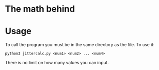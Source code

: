 # The math behind


# Usage
To call the program you must be in the same directory as the file.
To use it:
```
python3 jittercalc.py <num1> <num2> ... <numN>
```
There is no limit on how many values you can input.
